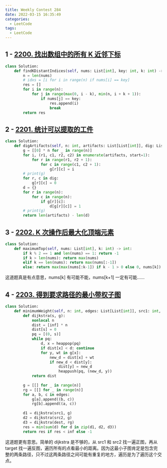```yaml
---
title: Weekly Contest 284
date: 2022-03-15 16:35:49
categories:
  - LeetCode
tags:
  - LeetCode
---
```


## 1 - [2200. 找出数组中的所有 K 近邻下标](https://leetcode-cn.com/problems/find-all-k-distant-indices-in-an-array/)

```python
class Solution:
    def findKDistantIndices(self, nums: List[int], key: int, k: int) -> List[int]:
        n = len(nums)
        # idxs = [i for i in range(n) if nums[i] == key]
        res = []
        for i in range(n):
            for j in range(max(0, i - k), min(n, i + k + 1)):
                if nums[j] == key:
                    res.append(i)
                    break
        return res
```

## 2 - [2201. 统计可以提取的工件](https://leetcode-cn.com/problems/count-artifacts-that-can-be-extracted/)

```python
class Solution:
    def digArtifacts(self, n: int, artifacts: List[List[int]], dig: List[List[int]]) -> int:
        g = [[0] * n for _ in range(n)]
        for i, (r1, c1, r2, c2) in enumerate(artifacts, start=1):
            for r in range(r1, r2 + 1):
                for c in range(c1, c2 + 1):
                    g[r][c] = i
        # print(g)
        for r, c in dig:
            g[r][c] = 0
        d = {}
        for r in range(n):
            for c in range(n):
                if g[r][c]:
                    d[g[r][c]] = 1
        # print(g)
        return len(artifacts) - len(d)
```

## 3 - [2202. K 次操作后最大化顶端元素](https://leetcode-cn.com/problems/maximize-the-topmost-element-after-k-moves/)

```python
class Solution:
    def maximumTop(self, nums: List[int], k: int) -> int:
        if k % 2 == 1 and len(nums) == 1: return -1
        if k > len(nums): return max(nums)
        elif k == len(nums): return max(nums[:-1])
        else: return max(max(nums[:k-1]) if k - 1 > 0 else 0, nums[k])
```

这道题真是有点意思，nums[k] 有可能不能，nums[k+1] 一定有可能……

## 4 - [2203. 得到要求路径的最小带权子图](https://leetcode-cn.com/problems/minimum-weighted-subgraph-with-the-required-paths/)

```python
class Solution:
    def minimumWeight(self, n: int, edges: List[List[int]], src1: int, src2: int, dest: int) -> int:
        def dijkstra(s, g):
            nonlocal n
            dist = [inf] * n
            dist[s] = 0
            pq = [(0, s)]
            while pq:
                d, x = heappop(pq)
                if dist[x] < d: continue
                for y, wt in g[x]:
                    new_d = dist[x] + wt
                    if new_d < dist[y]:
                        dist[y] = new_d
                        heappush(pq, (new_d, y))
            return dist
                
        g = [[] for _ in range(n)]
        rg = [[] for _ in range(n)]
        for a, b, c in edges:
            g[a].append((b, c))
            rg[b].append((a, c))
        
        d1 = dijkstra(src1, g)
        d2 = dijkstra(src2, g)
        d3 = dijkstra(dest, rg)
        res = min(sum(d) for d in zip(d1, d2, d3))
        return res if res < inf else -1
```

这道题更有意思。简单的 dijkstra 是不够的，从 src1 和 src2 找一遍正图，再从 target 找一遍反图，遍历所有的点看最小的距离。因为这最小子图肯定是包含完整的两条路径，只不过这两条路径之间可能有重复的地方，遍历是为了遍历这个交点。